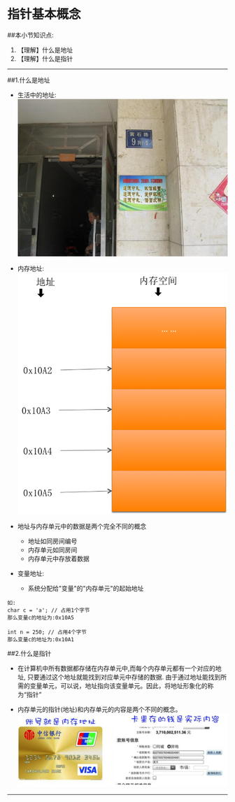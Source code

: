 # 指针基本概念

##本小节知识点:
1. 【理解】什么是地址
2. 【理解】什么是指针

---
##1.什么是地址
- 生活中的地址:
![](./images/1402482143856_000.jpg)

- 内存地址:
![](./images/ncdz.png)
- 地址与内存单元中的数据是两个完全不同的概念
    + 地址如同房间编号
    + 内存单元如同房间
    + 内存单元中存放着数据

- 变量地址:
    + 系统分配给"变量"的"内存单元"的起始地址
```
如:
char c = 'a'; // 占用1个字节
那么变量c的地址为:0x10A5

int n = 250; // 占用4个字节
那么变量c的地址为:0x10A1
```
##2.什么是指针
- 在计算机中所有数据都存储在内存单元中,而每个内存单元都有一个对应的地址, 只要通过这个地址就能找到对应单元中存储的数据. 由于通过地址能找到所需的变量单元，可以说，地址指向该变量单元。因此，将地址形象化的称为“指针”

- 内存单元的指针(地址)和内存单元的内容是两个不同的概念。
![](./images/zhizhensl.png)

---


